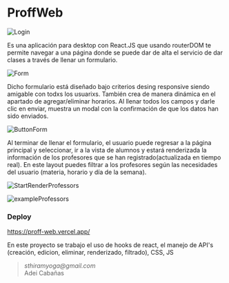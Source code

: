 # ProffWeb
![Login](https://user-images.githubusercontent.com/101679628/218879028-8b14e430-3c03-4f7b-94ae-c4c3120e14a8.png)

Es una aplicación para desktop con React.JS que usando routerDOM te permite navegar a una página donde se puede dar de alta el servicio de dar clases a través de llenar un formulario. 

![Form](https://user-images.githubusercontent.com/101679628/218879387-bd83fb06-7753-46d6-bcd5-84f542c1c200.png)

Dicho formulario está diseñado bajo criterios desing responsive siendo amigable con todxs los usuarixs. También crea de manera dinámica en el apartado de agregar/eliminar horarios. Al llenar todos los campos y darle clic en enviar,  muestra un modal con la confirmación de que los datos han sido enviados. 

![ButtonForm](https://user-images.githubusercontent.com/101679628/218879424-b1c940ac-3d6e-45bc-ad13-0234e62b75b9.png)

Al terminar de llenar el formulario, el usuario puede regresar a la página principal y seleccionar, ir  a la vista de alumnos y estará renderizada la información de los profesores que se han registrado(actualizada en tiempo real).  En este layout puedes filtrar a los profesores según las necesidades del usuario (materia, horario y día de la semana).

![StartRenderProfessors](https://user-images.githubusercontent.com/101679628/218879763-8429c363-f401-439a-9e82-3bb926515822.png)

![exampleProfessors](https://user-images.githubusercontent.com/101679628/218879817-e496b4a3-82c2-457b-933f-fbd1d1320676.png)

### Deploy 
https://proff-web.vercel.app/


En este proyecto se trabajo el uso de hooks de react, el manejo de API's  (creación, edicion, eliminar, renderizado, filtrado), CSS, JS

 >_sthiramyoga@gmail.com_  
 >Adei Cabañas